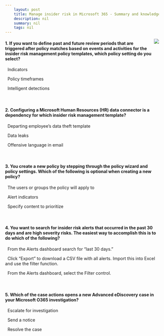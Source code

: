 ```yaml
---
    layout: post
    title: Manage insider risk in Microsoft 365 - Summary and knowledge check
    description: nil
    summary: nil
    tags: nil
---
```



 <a target="_blank" href="https://docs.microsoft.com/en-us/learn/modules/m365-compliance-insider-manage-insider-risk/summary-knowledge-check/"><i class="fas fa-external-link-alt"></i> </a>
 <img align="right" src="https://docs.microsoft.com/en-us/learn/achievements/manage-insider-risk.svg">
####  1. If you want to define past and future review periods that are triggered after policy matches based on events and activities for the insider risk management policy templates, which policy setting do you select?


<i class='far fa-square'></i> &nbsp;&nbsp;Indicators

<i class='fas fa-check-square' style='color: Dodgerblue;'></i> &nbsp;&nbsp;Policy timeframes

<i class='far fa-square'></i> &nbsp;&nbsp;Intelligent detections
<br />
<br />
<br />

####  2. Configuring a Microsoft Human Resources (HR) data connector is a dependency for which insider risk management template?


<i class='fas fa-check-square' style='color: Dodgerblue;'></i> &nbsp;&nbsp;Departing employee’s data theft template

<i class='far fa-square'></i> &nbsp;&nbsp;Data leaks

<i class='far fa-square'></i> &nbsp;&nbsp;Offensive language in email
<br />
<br />
<br />

####  3. You create a new policy by stepping through the policy wizard and policy settings. Which of the following is optional when creating a new policy?


<i class='far fa-square'></i> &nbsp;&nbsp;The users or groups the policy will apply to

<i class='far fa-square'></i> &nbsp;&nbsp;Alert indicators

<i class='fas fa-check-square' style='color: Dodgerblue;'></i> &nbsp;&nbsp;Specify content to prioritize
<br />
<br />
<br />

####  4. You want to search for insider risk alerts that occurred in the past 30 days and are high severity risks. The easiest way to accomplish this is to do which of the following?


<i class='far fa-square'></i> &nbsp;&nbsp;From the Alerts dashboard search for “last 30 days.”

<i class='far fa-square'></i> &nbsp;&nbsp;Click “Export” to download a CSV file with all alerts.  Import this into Excel and use the filter function.

<i class='fas fa-check-square' style='color: Dodgerblue;'></i> &nbsp;&nbsp;From the Alerts dashboard, select the Filter control.
<br />
<br />
<br />

####  5. Which of the case actions opens a new Advanced eDiscovery case in your Microsoft O365 investigation?


<i class='fas fa-check-square' style='color: Dodgerblue;'></i> &nbsp;&nbsp;Escalate for investigation

<i class='far fa-square'></i> &nbsp;&nbsp;Send a notice

<i class='far fa-square'></i> &nbsp;&nbsp;Resolve the case
<br />
<br />
<br />
